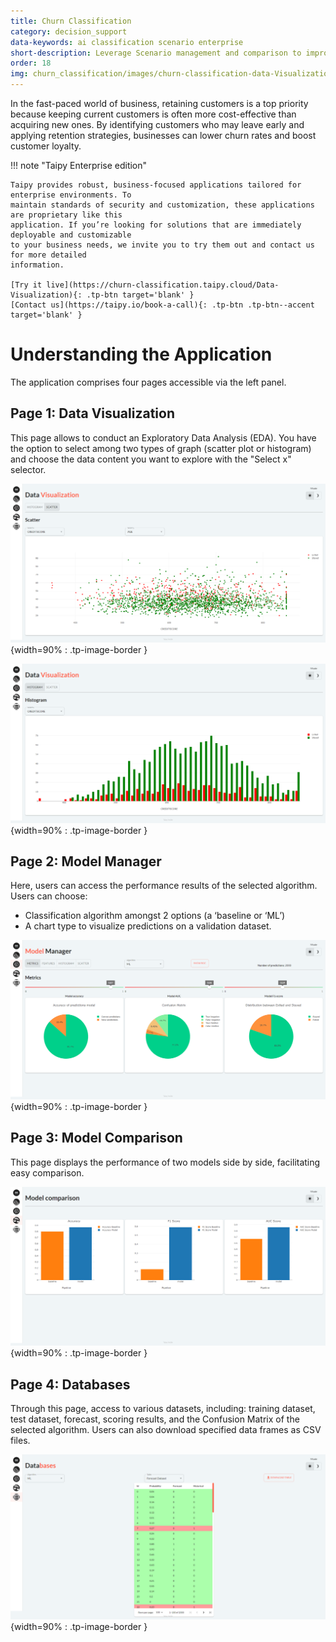 ```yaml
---
title: Churn Classification
category: decision_support
data-keywords: ai classification scenario enterprise
short-description: Leverage Scenario management and comparison to improve decision making on a Churn prediction demo.
order: 18
img: churn_classification/images/churn-classification-data-Visualization-histogram.png
---
```

In the fast-paced world of business, retaining customers
is a top priority because keeping current customers is often
more cost-effective than acquiring new ones. By identifying
customers who may leave early and applying retention strategies,
businesses can lower churn rates and boost customer loyalty.

!!! note "Taipy Enterprise edition"

    Taipy provides robust, business-focused applications tailored for enterprise environments. To
    maintain standards of security and customization, these applications are proprietary like this
    application. If you’re looking for solutions that are immediately deployable and customizable
    to your business needs, we invite you to try them out and contact us for more detailed
    information.

    [Try it live](https://churn-classification.taipy.cloud/Data-Visualization){: .tp-btn target='blank' }
    [Contact us](https://taipy.io/book-a-call){: .tp-btn .tp-btn--accent target='blank' }

# Understanding the Application

The application comprises four pages accessible via the left panel.

## Page 1: Data Visualization

This page allows to conduct an Exploratory Data Analysis (EDA).
You have the option to select among two types of graph (scatter plot or histogram)
and choose the data content you want to explore with the "Select x" selector.

![Data Visualization](images/churn-classification-data-visualization-scatter.png){width=90% : .tp-image-border }

![Histogram](images/churn-classification-data-Visualization-histogram.png){width=90% : .tp-image-border }

## Page 2: Model Manager

Here, users can access the performance results of the selected algorithm. Users can choose:
- Classification algorithm amongst 2 options (a ‘baseline or ‘ML’)
- A chart type to visualize predictions on a validation dataset.

![Model Manager](images/churn-classification-model-manager.png){width=90% : .tp-image-border }

## Page 3: Model Comparison

This page displays the performance of two models side by side, facilitating easy comparison.

![Model Comparison](images/churn-classification-model-comparison.png){width=90% : .tp-image-border }

## Page 4: Databases

Through this page, access to various datasets, including: training dataset,
test dataset, forecast, scoring results, and the Confusion Matrix of the
selected algorithm. Users can also download specified data frames as CSV files.


![Databases](images/churn-classification-databases.png){width=90% : .tp-image-border }
